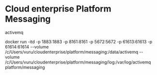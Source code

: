 # Cloud enterprise Platform Messaging

activemq

docker run -itd -p 1883:1883  -p 8161:8161 -p 5672:5672  -p 61613:61613  -p 61614:61614  --volume /c/Users/vuru/cloudenterprise/platform/messaging:/data/activemq  --volume /c/Users/vuru/cloudenterprise/platform/messaging/log:/var/log/activemq     platform/messaging


